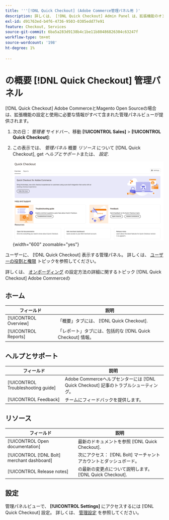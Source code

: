 ```yaml
---
title: '''[!DNL Quick Checkout] (Adobe Commerce管理パネル用 )'
description: 詳しくは、 [!DNL Quick Checkout] Admin Panel は、拡張機能のオンボーディング、設定、視覚化を成功させる方法を支援します。
exl-id: d91763ed-b4f6-4736-9503-0305edd77e91
feature: Checkout, Services
source-git-commit: 6ba5a283d9138b4c1be11b80486826304c63247f
workflow-type: tm+mt
source-wordcount: '198'
ht-degree: 1%

---
```


# の概要 [!DNL Quick Checkout] 管理パネル

[!DNL Quick Checkout] Adobe CommerceとMagento Open Sourceの場合は、拡張機能の設定と使用に必要な情報がすべて含まれた管理パネルビューが提供されます。

1. 次の日： _管理者_ サイドバー、移動 **[!UICONTROL Sales]** > **[!UICONTROL Quick Checkout]**:
1. この表示では、 _管理パネル_ 概要 _リソース_ について [!DNL Quick Checkout], get _ヘルプとサポート_&#x200B;または、 _設定_.

   ![メニューのクイックチェックアウト](assets/admin-panel-view.png){width="600" zoomable="yes"}

ユーザーに、 [!DNL Quick Checkout] 表示する管理パネル。 詳しくは、 [ユーザーの役割と権限](../quick-checkout/user-roles-setup.md) トピックを参照してください。

詳しくは、 [オンボーディング](../quick-checkout/onboarding.md) の設定方法の詳細に関するトピック [!DNL Quick Checkout] Adobe Commerceの

## ホーム

| フィールド | 説明 |
|---|---|
| [!UICONTROL Overview] | 「概要」タブには、 [!DNL Quick Checkout]. |
| [!UICONTROL Reports] | 「レポート」タブには、包括的な [!DNL Quick Checkout] 情報。 |

## ヘルプとサポート

| フィールド | 説明 |
|---|---|
| [!UICONTROL Troubleshooting guide] | Adobe Commerceヘルプセンターには [!DNL Quick Checkout] 記事のトラブルシューティング。 |
| [!UICONTROL Feedback] | チームにフィードバックを提供します。 |

## リソース

| フィールド | 説明 |
|---|---|
| [!UICONTROL Open documentation] | 最新のドキュメントを参照 [!DNL Quick Checkout]. |
| [!UICONTROL [!DNL Bolt] merchant dashboard] | 次にアクセス： [!DNL Bolt] マーチャントアカウントとダッシュボード。 |
| [!UICONTROL Release notes] | の最新の変更点について説明します。 [!DNL Quick Checkout]. |

## 設定

管理パネルビューで、 **[!UICONTROL Settings]** にアクセスするには [!DNL Quick Checkout] 設定。 詳しくは、 [管理設定](onboarding.md#complete-admin-configuration) を参照してください。
